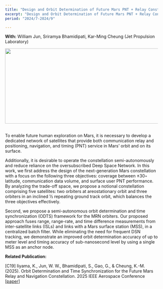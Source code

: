 ```yaml
---
title: "Design and Orbit Determination of Future Mars PNT + Relay Constellation"
excerpt: "Design and Orbit Determination of Future Mars PNT + Relay Constellation"
period: "2024/7-2024/9"

---
```

**With:** William Jun, Sriramya Bhamidipati, Kar-Ming Cheung (Jet Propulsion Laboratory) <br>

<div style="text-align: center;">
<img src = "https://dl.dropboxusercontent.com/s/ucedetrkfq5vqkv1w4cgq/two_way_link_mars.png?rlkey=gsq7n1brakiwdrei22z9nnetf&st=mvis8q98&dl=0"
style="height: 248px; width:717px;">
</div>
<br>
<div style="text-align: center;">
</div>


To enable future human exploration on Mars, it is necessary to develop a dedicated network of satellites that
provide both communication relay and positioning, navigation, and timing (PNT) service in Mars’ orbit and on its surface.

Additionally, it is desirable to operate the constellation semi-autonomously and reduce reliance on the oversubscribed Deep Space Network. In this work, we first address the design of the next-generation Mars constellation with a focus on the following three objectives: coverage between ±30◦ latitude, communication data volume, and surface user PNT performance. 
By analyzing the trade-off space, we propose a notional constellation comprising five satellites: two orbiters at areostationary orbit and three orbiters in an inclined 1⁄2 repeating ground track orbit, which balances the three objectives effectively. 

Second, we propose a semi-autonomous orbit determination and time synchronization (ODTS) framework for the MRN orbiters. Our proposed approach fuses range, range-rate, and time difference measurements from inter-satellite links (ISLs) and links with a Mars surface station (MSS), in a centralized batch filter. While eliminating the need for frequent DSN tracking, we demonstrate an improved orbit determination accuracy of up to meter level
and timing accuracy of sub-nanosecond level by using a single MSS as an anchor node.

**Related Publication:** 

[C19] Iiyama, K., Jun, W. W., Bhamidipati, S., Gao, G., & Cheung, K.-M. (2025). Orbit Determination and Time Synchronization for the Future Mars Relay and Navigation Constellation. 2025 IEEE Aerospace Conference [[paper](https://drive.google.com/file/d/1twq226bUb49lHmHscmDmMYOVVbDe5ZC3/view?usp=sharing)]